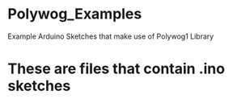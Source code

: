 # Polywog_Examples
Example Arduino Sketches that make use of Polywog1 Library
#
# These are files that contain .ino sketches
